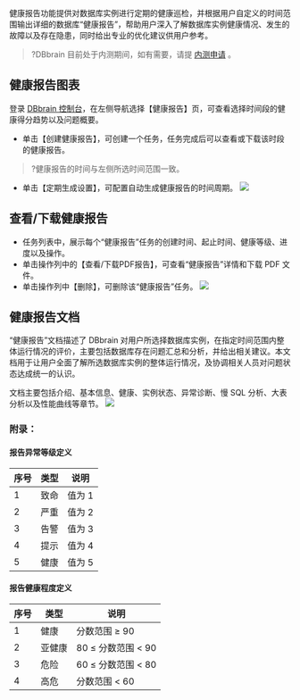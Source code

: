 健康报告功能提供对数据库实例进行定期的健康巡检，并根据用户自定义的时间范围输出详细的数据库“健康报告”，帮助用户深入了解数据库实例健康情况、发生的故障以及存在隐患，同时给出专业的优化建议供用户参考。

>?DBbrain 目前处于内测期间，如有需要，请提 [内测申请](https://cloud.tencent.com/apply/p/hf28d7bu4zw) 。

## 健康报告图表
登录 [DBbrain 控制台](https://console.cloud.tencent.com/dbbrain/analysis)，在左侧导航选择【健康报告】页，可查看选择时间段的健康得分趋势以及问题概要。
- 单击【创建健康报告】，可创建一个任务，任务完成后可以查看或下载该时段的健康报告。
>?健康报告的时间与左侧所选时间范围一致。
- 单击【定期生成设置】，可配置自动生成健康报告的时间周期。
![](https://main.qcloudimg.com/raw/ab09142fce3c31d1f5cf538a4f1c5989.png)

## 查看/下载健康报告
- 任务列表中，展示每个“健康报告”任务的创建时间、起止时间、健康等级、进度以及操作。
- 单击操作列中的【查看/下载PDF报告】，可查看“健康报告”详情和下载 PDF 文件。
- 单击操作列中【删除】，可删除该“健康报告”任务。
![](https://main.qcloudimg.com/raw/dbcfc45ae2ff7573a4b3acc3d9359411.png)

## 健康报告文档
“健康报告”文档描述了 DBbrain 对用户所选择数据库实例，在指定时间范围内整体运行情况的评价，主要包括数据库存在问题汇总和分析，并给出相关建议。本文档用于让用户全面了解所选数据库实例的整体运行情况，及协调相关人员对问题状态达成统一的认识。

文档主要包括介绍、基本信息、健康、实例状态、异常诊断、慢 SQL 分析、大表分析以及性能曲线等章节。
![](https://main.qcloudimg.com/raw/d241d9376d031908ff527162cc067239.png)

### 附录：
#### 报告异常等级定义

| 序号 | 类型 | 说明   |
| ---- | ---- | ------ |
| 1    | 致命 | 值为 1 |
| 2    | 严重 | 值为 2 |
| 3    | 告警 | 值为 3 |
| 4    | 提示 | 值为 4 |
| 5    | 健康 | 值为 5 |

#### 报告健康程度定义
| 序号 | 类型   | 说明                  |
| ---- | ------ | --------------------- |
| 1    | 健康   | 分数范围 ≥ 90         |
| 2    | 亚健康 |80 ≤ 分数范围 < 90 |
| 3    | 危险   | 60 ≤ 分数范围 < 80 |
| 4    | 高危   | 分数范围 < 60         |

